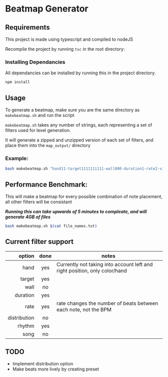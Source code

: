 # Beatmap Generator

## Requirements

This project is made using typescript and compiled to nodeJS

Recompile the project by running `tsc` in the root directory: 

### Installing Dependancies

All dependancies can be installed by running this in the project directory.

```bash
npm install
```

## Usage
To generate a beatmap, make sure you are the same directory as `makebeatmap.sh` and run the script

`makebeatmap.sh` takes any number of strings, each representing a set of filters used for level generation.

It will generate a zipped and unzipped version of each set of filters, and place them into the `map_output/` directory


### Example:

```bash 
bash makebeatmap.sh "hand11-target1111111111-wall000-duration1-rate2-visdistance2-distribution1-rhythm1-song1"
```

## Performance Benchmark:


This will make a beatmap for every possible combination of note placement, all other filters will be consistant

**_Running this can take upwards of 5 minutes to compleate, and will generate 4GB of files_**
```bash
bash makebeatmap.sh $(cat file_names.txt)
```

## Current filter support

|       option | done  | notes                                                                      |
| -----------: | :---: | -------------------------------------------------------------------------- |
|         hand |  yes  | Currently not taking into account left and right position, only color/hand |
|       target |  yes  |                                                                            |
|         wall |  no   |                                                                            |
|     duration |  yes  |                                                                            |
|         rate |  yes  | rate changes the number of beats between each note, not the BPM            |
| distribution |  no   |                                                                            |
|       rhythm |  yes  |                                                                            |
|         song |  no   |                                                                            |

## TODO
 - Implement distribution option
 - Make beats more lively by creating preset
